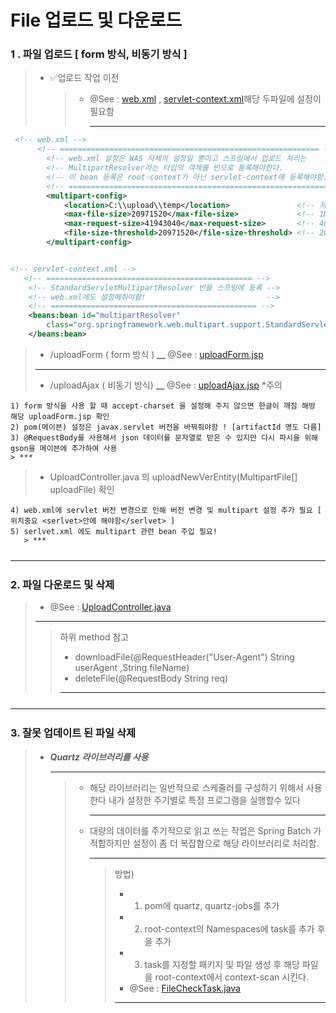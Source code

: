 <h1> File 업로드 및 다운로드 </h1>
<h3>1 . 파일 업로드 [ form 방식, 비동기 방식 ]</h3>

> - ✅업로드 작업 이전
>   > - @See : [web.xml]("https://github.com/edel1212/springStudy/blob/main/ex03/src/main/webapp/WEB-INF/web.xml") , [servlet-context.xml]("https://github.com/edel1212/springStudy/blob/main/ex03/src/main/webapp/WEB-INF/spring/appServlet/servlet-context.xml")해당 두파일에 설정이 필요함
>   >   ***

```xml
 <!-- web.xml -->
      <!-- ========================================================== -->
		<!-- web.xml 설정은 WAS 자체의 설정일 뿐이고 스프링에서 업로드 처리는 		-->
		<!-- MultipartResolver라는 타입의 객체를 빈으로 틍록해야한다.             -->
		<!-- 이 bean 등록은 root-context가 아닌 servlet-context에 등록해야함.   -->
		<!-- ========================================================== -->
		<multipart-config>
			<location>C:\\upload\\temp</location>				<!-- 저장될 경로 -->
			<max-file-size>20971520</max-file-size> 			<!-- 1MB * 20 [업로드되는 파일의 저장할 공간과 업로드되는 파일의 최대 크기]-->
        	<max-request-size>41943040</max-request-size> 		<!-- 40MB [한번에 올릴 수 있는 최대 크기]-->
        	<file-size-threshold>20971520</file-size-threshold> <!-- 20MB [특정 사이즈의 메모리사용량]-->
		</multipart-config>


<!-- servlet-context.xml -->
   <!-- ============================================== -->
	<!-- StandardServletMultipartResolver 빈을 스프링에 등록 -->
	<!-- web.xml에도 설정해줘야함!                           -->
	<!-- ============================================== -->
	<beans:bean id="multipartResolver"
		class="org.springframework.web.multipart.support.StandardServletMultipartResolver">
	</beans:bean>
```

> - /uploadForm ( form 방식 )
>   **\_\_** @See : [uploadForm.jsp](https://github.com/edel1212/springStudy/blob/main/ex03/src/main/webapp/WEB-INF/views/uploadForm.jsp)
>
> ---
>
> - /uploadAjax ( 비동기 방식) **\_\_** @See : [uploadAjax.jsp](https://github.com/edel1212/springStudy/blob/main/ex03/src/main/webapp/WEB-INF/views/uploadAjax.jsp) \*주의

    1) form 방식을 사용 할 때 accept-charset 을 설정해 주지 않으면 한글이 깨짐 해방 해당 uploadForm.jsp 확인
    2) pom(메이븐) 설정은 javax.servlet 버전을 바꿔줘야함 ! [artifactId 명도 다름]
    3) @RequestBody를 사용해서 json 데이터를 문자열로 받은 수 있지만 다시 파시을 위해 gson을 메이븐에 추가하여 사용
    > ***

> - UploadController.java 의 uploadNewVerEntity(MultipartFile[] uploadFile) 확인

    4) web.xml에 servlet 버전 변경으로 인해 버전 변경 및 multipart 설정 추가 필요 [ 위치중요 <serlvet>안에 해야함</serlvet> ]
    5) serlvet.xml 에도 multipart 관련 bean 주입 필요!
       > ***

<hr style="margin:25px 0 25px 0"/>

<h3>2. 파일 다운로드 및 삭제</h3>

> - @See : [UploadController.java]("https://github.com/edel1212/springStudy/blob/main/ex03/src/main/java/org/zerock/controller/UploadController.java")
>
> ---
>
> > 하위 method 참고
> >
> > - downloadFile(@RequestHeader("User-Agent") String userAgent ,String fileName)
> > - deleteFile(@RequestBody String req)
> >
> > ---

<hr style="margin:25px 0 25px 0"/>

<h3>3. 잘못 업데이트 된 파일 삭제</h3>

> - **_Quartz 라이브러리를 사용_**
>   ***
>   > - 해당 라이브러리는 일반적으로 스케줄러를 구성하기 위해서 사용한다 내가 설정한 주기별로 특정 프로그램을 실행할수 있다
>   >   ***
>   > - 대량의 데이터를 주기적으로 읽고 쓰는 작업은 Spring Batch 가 적합하지만 설정이 좀 더 복잡함으로 해당 라이브러리로 처리함.
>   >   ***
>   >   > 방법)
>   >   >
>   >   > - 1. pom에 quartz, quartz-jobs를 추가
>   >   > - 2. root-context의 Namespaces에 task를 추가 후 <task-annotation-driven/>을 추가
>   >   > - 3. task를 지정할 패키지 및 파일 생성 후 해당 파일을 root-context에서 context-scan 시킨다.
>   >   > - @See : [FileCheckTask.java]("https://github.com/edel1212/springStudy/blob/main/ex03/src/main/java/org/zerock/task/FileCheckTask.java")
>   >   >
>   >   > ***

